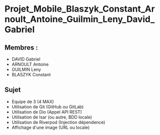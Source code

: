 # Projet_Mobile_Blaszyk_Constant_Arnoult_Antoine_Guilmin_Leny_David_Gabriel

## Membres :
- DAVID Gabriel
- ARNOULT Antoine
- GUILMIN Leny
- BLASZYK Constant

## Sujet
- Equipe de 3 (4 MAX)
- Utilisation de Git (GitHub ou GitLab)
- Utilisation de Dio (Appel API REST)
- Utilisation de Isar (ou autre, BDD locale)
- Utilisation de Riverpod (Injection dépendence)
- Affichage d'une image (URL ou locale)